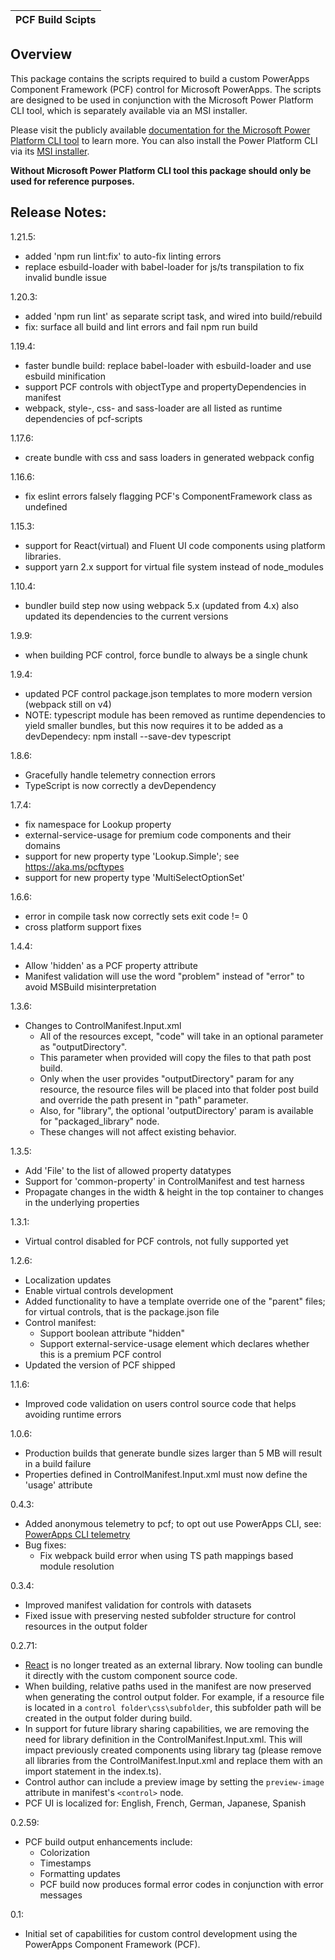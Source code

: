 | **PCF Build Scipts** |
|---	|

## Overview

This package contains the scripts required to build a custom PowerApps Component Framework (PCF) control for Microsoft PowerApps.
The scripts are designed to be used in conjunction with the Microsoft Power Platform CLI tool, which is separately available via an MSI installer.

Please visit the publicly available [documentation for the Microsoft Power Platform CLI tool](https://docs.microsoft.com/en-us/powerapps/developer/component-framework/create-custom-controls-using-pcf) to learn more.
You can also install the Power Platform CLI via its [MSI installer](https://aka.ms/PowerPlatformCLI).

**Without Microsoft Power Platform CLI tool this package should only be used for reference purposes.**

## Release Notes:

1.21.5:
- added 'npm run lint:fix' to auto-fix linting errors
- replace esbuild-loader with babel-loader for js/ts transpilation to fix invalid bundle issue

1.20.3:
- added 'npm run lint' as separate script task, and wired into build/rebuild
- fix: surface all build and lint errors and fail npm run build

1.19.4:
- faster bundle build: replace babel-loader with esbuild-loader and use esbuild minification
- support PCF controls with objectType and propertyDependencies in manifest
- webpack, style-, css- and sass-loader are all listed as runtime dependencies of pcf-scripts

1.17.6:
- create bundle with css and sass loaders in generated webpack config

1.16.6:
- fix eslint errors falsely flagging PCF's ComponentFramework class as undefined

1.15.3:
- support for React(virtual) and Fluent UI code components using platform libraries.
- support yarn 2.x support for virtual file system instead of node_modules

1.10.4:
- bundler build step now using webpack 5.x (updated from 4.x)
  also updated its dependencies to the current versions

1.9.9:
- when building PCF control, force bundle to always be a single chunk

1.9.4:
- updated PCF control package.json templates to more modern version (webpack still on v4)
- NOTE: typescript module has been removed as runtime dependencies to yield smaller bundles,
  but this now requires it to be added as a devDependecy:
    npm install --save-dev typescript

1.8.6:
- Gracefully handle telemetry connection errors
- TypeScript is now correctly a devDependency

1.7.4:
- fix namespace for Lookup property
- external-service-usage for premium code components and their domains
- support for new property type 'Lookup.Simple'; see <https://aka.ms/pcftypes>
- support for new property type 'MultiSelectOptionSet'

1.6.6:
- error in compile task now correctly sets exit code != 0
- cross platform support fixes

1.4.4:
- Allow 'hidden' as a PCF property attribute
- Manifest validation will use the word "problem" instead of "error" to avoid MSBuild misinterpretation

1.3.6:
- Changes to ControlManifest.Input.xml
  - All of the resources except, "code" will take in an optional parameter as "outputDirectory".
  - This parameter when provided will copy the files to that path post build.
  - Only when the user provides "outputDirectory" param for any resource, the resource files will be placed into that folder post build and override the path present in "path" parameter.
  - Also, for "library", the optional 'outputDirectory' param is available for "packaged_library" node.
  - These changes will not affect existing behavior.

1.3.5:
- Add 'File' to the list of allowed property datatypes
- Support for 'common-property' in ControlManifest and test harness
- Propagate changes in the width & height in the top container to changes in the underlying properties

1.3.1:
- Virtual control disabled for PCF controls, not fully supported yet

1.2.6:
- Localization updates
- Enable virtual controls development
- Added functionality to have a template override one of the "parent" files; for virtual controls, that is the package.json file
- Control manifest:
  - Support boolean attribute "hidden"
  - Support external-service-usage element which declares whether this is a premium PCF control
- Updated the version of PCF shipped

1.1.6:
- Improved code validation on users control source code that helps avoiding runtime errors

1.0.6:
- Production builds that generate bundle sizes larger than 5 MB will result in a build failure
- Properties defined in ControlManifest.Input.xml must now define the 'usage' attribute

0.4.3:
- Added anonymous telemetry to pcf; to opt out use PowerApps CLI, see:
[PowerApps CLI telemetry](https://docs.microsoft.com/en-us/powerapps/developer/component-framework/get-powerapps-cli#microsoft-powerapps-cli-telemetry)
- Bug fixes:
  - Fix webpack build error when using TS path mappings based module resolution

0.3.4:
- Improved manifest validation for controls with datasets
- Fixed issue with preserving nested subfolder structure for control resources in the output folder

0.2.71:
- [React](https://reactjs.org) is no longer treated as an external library. Now tooling can bundle it directly with the custom component source code.
- When building, relative paths used in the manifest are now preserved when generating the control output folder. For example, if a resource file is located in a `control folder\css\subfolder`, this subfolder path will be created in the output folder during build.
- In support for future library sharing capabilities, we are removing the need for library definition in the ControlManifest.Input.xml. This will impact previously created components using library tag (please remove all libraries from the ControlManifest.Input.xml and replace them with an import statement in the index.ts).
- Control author can include a preview image by setting the `preview-image` attribute in manifest's `<control>` node.
- PCF UI is localized for: English, French, German, Japanese, Spanish

0.2.59:
- PCF build output enhancements include:
    - Colorization
    - Timestamps
    - Formatting updates
    - PCF build now produces formal error codes in conjunction with error messages

0.1:
- Initial set of capabilities for custom control development using the PowerApps Component Framework (PCF).
